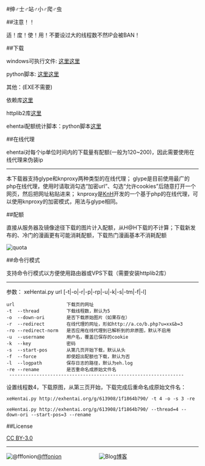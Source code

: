 ﻿#绅♂士♂站♂小♂爬♂虫

##注意！！

适！度！使！用！不要设过大的线程数不然IP会被BAN！

##下载

windows可执行文件: [这里这里](https://github.com/fffonion/xeHentai/raw/master/release/xeHentai.exe)
   
python脚本: [这里这里](https://github.com/fffonion/xeHentai/raw/master/xeHentai.py)


其他：(EXE不需要)

依赖库[这里](https://github.com/fffonion/xeHentai/raw/master/dependency.zip)

httplib2库[这里](https://github.chttps://github.com/fffonion/httplib2-plus/archive/master.zip)

ehentai配额统计脚本：python脚本[这里](https://github.com/fffonion/xeHentai/raw/master/xeH-stats.py)


##在线代理

ehentai对每个ip单位时间内的下载量有配额(一般为120~200)，因此需要使用在线代理来伪装ip
***
本下载器支持glype和knproxy两种类型的在线代理；
glype是目前使用最广的php在线代理，使用时请取消勾选“加密url”、勾选“允许cookies”后随意打开一个网页，然后把网址粘贴进来；
knproxy是[KnH](http://kanoha.org/knproxy/)开发的一个基于php的在线代理，可以使用knproxy的加密模式，用法与glype相同。

##配额

直接从服务器及镜像途径下载的图片计入配额，从H@H下载的不计算；下载新发布的、冷门的漫画更有可能消耗配额，下载热门漫画基本不消耗配额

![quota](http://ww3.sinaimg.cn/large/436919cbjw1e314v6gxtzj.jpg)

##命令行模式

支持命令行模式以方便使用路由器或VPS下载（需要安装httplib2库）
***
参数： xeHentai.py url [-t|-o|-r|-p|-rp|-u|-k|-s|-tm|-f|-l]

    url                   下载页的网址
    -t  --thread          下载线程数，默认为5
    -o  --down-ori        是否下载原始图片（如果存在）
    -r  --redirect        在线代理的网址，形如http://a.co/b.php?u=xx&b=3
    -ro --redirect-norm   是否应用在线代理到已解析到的非原图，默认不启用
    -u  --username        用户名，覆盖已保存的cookie
    -k  --key             密码
    -s  --start-pos       从第几页开始下载，默认从头
    -f  --force           即使超出配额也下载，默认为否
    -l  --logpath         保存日志的路径，默认为eh.log
	-re --rename          是否重命名成原始文件名
     ----------------------------------------------------------------   
	 
设置线程数4，下载原图，从第三页开始，下载完成后重命名成原始文件名：

	xeHentai.py http://exhentai.org/g/613908/1f1864b790/ -t 4 -o -s 3 -re
	
	xeHentai.py http://exhentai.org/g/613908/1f1864b790/ --thread=4 --down-ori --start-pos=3 --rename

##License

[CC BY-3.0](http://zh.wikipedia.org/wiki/Wikipedia:CC_BY-SA_3.0协议文本)
***
![@fffonion](http://img.t.sinajs.cn/t5/style/images/register/logo.png)[@fffonion](http://weibo.com/376463435)&nbsp;&nbsp;&nbsp;&nbsp;&nbsp;&nbsp;&nbsp;&nbsp;&nbsp;&nbsp;&nbsp;&nbsp;&nbsp;&nbsp;&nbsp;&nbsp;&nbsp;&nbsp;&nbsp;&nbsp;&nbsp;&nbsp;&nbsp;&nbsp;&nbsp;![Blog](http://zmingcx.com/wp-content/themes/HotNewspro/images/caticon/wordpress.gif)[博客](http://www.yooooo.us)
